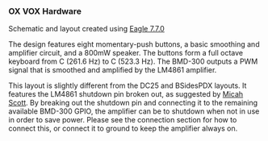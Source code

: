 ### OX VOX Hardware
Schematic and layout created using [Eagle 7.7.0](https://www.autodesk.com/products/eagle/overview)

The design features eight momentary-push buttons, a basic smoothing and amplifier circuit, and a 800mW speaker. The buttons form a full octave keyboard from C (261.6 Hz) to C (523.3 Hz). The BMD-300 outputs a PWM signal that is smoothed and amplified by the LM4861 amplifier.

This layout is slightly different from the DC25 and BSidesPDX layouts. It features the LM4861 shutdown pin broken out, as suggested by [Micah Scott](https://github.com/scanlime). By breaking out the shutdown pin and connecting it to the remaining available BMD-300 GPIO, the amplifier can be to shutdown when not in use in order to save power. Please see the connection section for how to connect this, or connect it to ground to keep the amplifier always on.